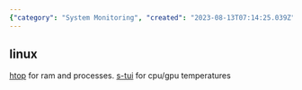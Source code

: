 ```yaml
---
{"category": "System Monitoring", "created": "2023-08-13T07:14:25.039Z", "date": "2023-08-13 07:14:25", "description": "This resource utilization monitor tool is specifically designed for Linux systems, providing features such as htop to track RAM usage and processes, along with s-tui for monitoring CPU/GPU temperatures. It is a helpful tool for keeping an eye on system resources in real-time.", "modified": "2023-08-13T07:16:26.668Z", "tags": ["Linux", "Resource Utilization", "Monitoring Tools", "htop", "s-tui", "RAM", "CPU/GPU Temperatures"], "title": "resource utilization monitor tool"}
---
```

## linux
[htop](https://htop.dev/) for ram and processes. [s-tui](https://github.com/amanusk/s-tui) for cpu/gpu temperatures